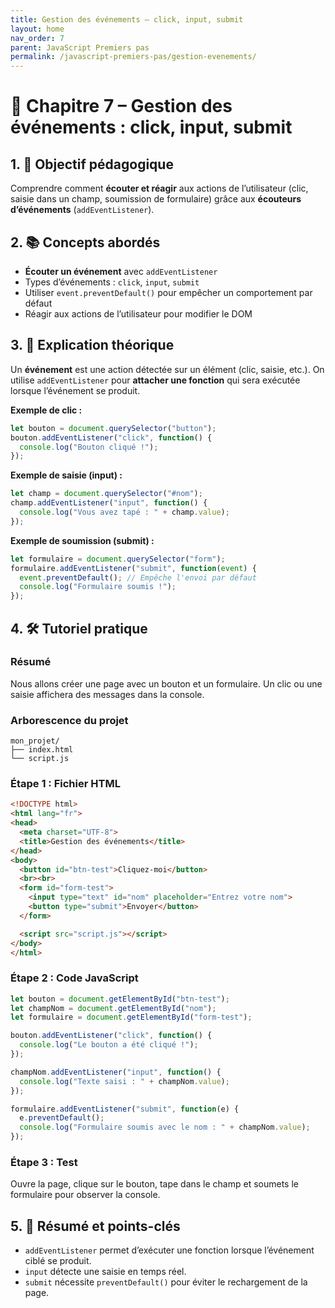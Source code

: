```yaml
---
title: Gestion des événements – click, input, submit
layout: home
nav_order: 7
parent: JavaScript Premiers pas
permalink: /javascript-premiers-pas/gestion-evenements/
---
```


# 📘 Chapitre 7 – Gestion des événements : click, input, submit

## 1. 🎯 Objectif pédagogique

Comprendre comment **écouter et réagir** aux actions de l’utilisateur (clic, saisie dans un champ, soumission de formulaire) grâce aux **écouteurs d’événements** (`addEventListener`).

## 2. 📚 Concepts abordés

* **Écouter un événement** avec `addEventListener`
* Types d’événements : `click`, `input`, `submit`
* Utiliser `event.preventDefault()` pour empêcher un comportement par défaut
* Réagir aux actions de l’utilisateur pour modifier le DOM

## 3. 🧠 Explication théorique

Un **événement** est une action détectée sur un élément (clic, saisie, etc.).
On utilise `addEventListener` pour **attacher une fonction** qui sera exécutée lorsque l’événement se produit.

**Exemple de clic :**

```js
let bouton = document.querySelector("button");
bouton.addEventListener("click", function() {
  console.log("Bouton cliqué !");
});
```

**Exemple de saisie (input) :**

```js
let champ = document.querySelector("#nom");
champ.addEventListener("input", function() {
  console.log("Vous avez tapé : " + champ.value);
});
```

**Exemple de soumission (submit) :**

```js
let formulaire = document.querySelector("form");
formulaire.addEventListener("submit", function(event) {
  event.preventDefault(); // Empêche l'envoi par défaut
  console.log("Formulaire soumis !");
});
```

## 4. 🛠 Tutoriel pratique

### Résumé

Nous allons créer une page avec un bouton et un formulaire. Un clic ou une saisie affichera des messages dans la console.

### Arborescence du projet

```
mon_projet/
├── index.html
└── script.js
```

### **Étape 1 : Fichier HTML**

```html
<!DOCTYPE html>
<html lang="fr">
<head>
  <meta charset="UTF-8">
  <title>Gestion des événements</title>
</head>
<body>
  <button id="btn-test">Cliquez-moi</button>
  <br><br>
  <form id="form-test">
    <input type="text" id="nom" placeholder="Entrez votre nom">
    <button type="submit">Envoyer</button>
  </form>

  <script src="script.js"></script>
</body>
</html>
```

### **Étape 2 : Code JavaScript**

```js
let bouton = document.getElementById("btn-test");
let champNom = document.getElementById("nom");
let formulaire = document.getElementById("form-test");

bouton.addEventListener("click", function() {
  console.log("Le bouton a été cliqué !");
});

champNom.addEventListener("input", function() {
  console.log("Texte saisi : " + champNom.value);
});

formulaire.addEventListener("submit", function(e) {
  e.preventDefault();
  console.log("Formulaire soumis avec le nom : " + champNom.value);
});
```

### **Étape 3 : Test**

Ouvre la page, clique sur le bouton, tape dans le champ et soumets le formulaire pour observer la console.

## 5. 🧾 Résumé et points-clés

* `addEventListener` permet d’exécuter une fonction lorsque l’événement ciblé se produit.
* `input` détecte une saisie en temps réel.
* `submit` nécessite `preventDefault()` pour éviter le rechargement de la page.

